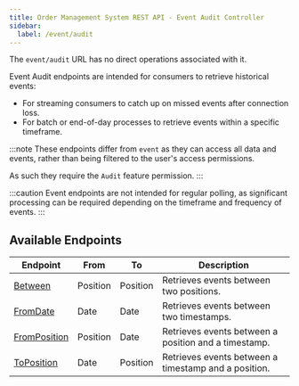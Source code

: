 ```yaml
---
title: Order Management System REST API - Event Audit Controller
sidebar:
  label: /event/audit
---
```


The `event/audit` URL has no direct operations associated with it.

Event Audit endpoints are intended for consumers to retrieve historical events:

* For streaming consumers to catch up on missed events after connection loss.
* For batch or end-of-day processes to retrieve events within a specific timeframe.

:::note
These endpoints differ from `event` as they can access all data and events, rather than being filtered to the user's access permissions.

As such they require the `Audit` feature permission.
:::

:::caution
Event endpoints are not intended for regular polling, as significant processing can be required depending on the timeframe and frequency of events.
:::

## Available Endpoints

| Endpoint                        | From     | To       | Description |
|---------------------------------|----------|----------|-------------|
| [Between](./between/)           | Position | Position | Retrieves events between two positions. |
| [FromDate](./fromdate/)         | Date     | Date     | Retrieves events between two timestamps. |
| [FromPosition](./fromposition/) | Position | Date     | Retrieves events between a position and a timestamp. |
| [ToPosition](./toposition/)     | Date     | Position | Retrieves events between a timestamp and a position. |
